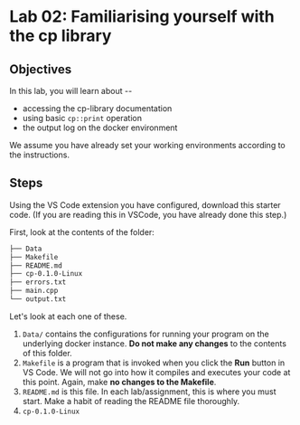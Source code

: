# Lab 02: Familiarising yourself with the cp library

## Objectives

In this lab, you will learn about --

* accessing the cp-library documentation
* using basic `cp::print` operation
* the output log on the docker environment

We assume you have already set your working environments according to the  instructions.

## Steps

Using the VS Code extension you have configured, download this starter code. (If you are reading this in VSCode, you have already done this step.)

First, look at the contents of the folder:

```sh
├── Data
├── Makefile
├── README.md
├── cp-0.1.0-Linux
├── errors.txt
├── main.cpp
└── output.txt
```

Let's look at each one of these.

1. `Data/` contains the configurations for running your program on the underlying docker instance. **Do not make any changes** to the contents of this folder.
2. `Makefile` is a program that is invoked when you click the **Run** button in VS Code. We will not go into how it compiles and executes your code at this point. Again, make **no changes to the Makefile**.
3. `README.md` is this file. In each lab/assignment, this is where you must start. Make a habit of reading the README file thoroughly.
4. `cp-0.1.0-Linux`